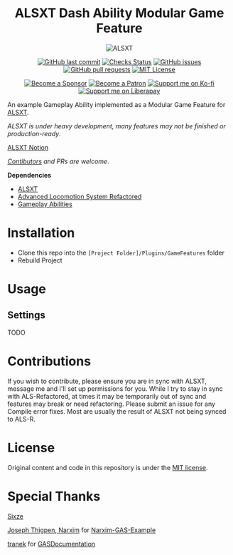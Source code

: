 <h1 align="center">ALSXT Dash Ability Modular Game Feature</h1>

<p align="center">
<img src="ALSXT.png" alt="ALSXT">
</p>

<p align="center">
     <a href="https://github.com/Voidware-Prohibited/ALSXT/commits/master"><img src="https://img.shields.io/github/last-commit/Voidware-Prohibited/ALSXT.svg?logo=github&logoColor=white" alt="GitHub last commit"></a> 
     <a href="https://github.com/Voidware-Prohibited/TargetVector/commits/master"><img src="https://img.shields.io/github/checks-status/Voidware-Prohibited/ALSXT/main?logo=github&logoColor=white" alt="Checks Status"></a> 
     <a href="https://github.com/Voidware-Prohibited/ALSXT/issues"><img src="https://img.shields.io/github/issues-raw/Voidware-Prohibited/ALSXT.svg?logo=github&logoColor=white" alt="GitHub issues"></a> 
     <a href="https://github.com/Voidware-Prohibited/ALSXT/pulls"><img src="https://img.shields.io/github/issues-pr-raw/Voidware-Prohibited/ALSXT.svg?logo=github&logoColor=white" alt="GitHub pull requests"></a> 
     <a href="https://github.com/Voidware-Prohibited/ALSXT/blob/master/LICENSE"><img src="https://img.shields.io/badge/License-MIT-silver.svg?logo=github&logoColor=white" alt="MIT License"></a>
</p>
<p align="center">
     <a href="https://github.com/sponsors/colorindarkness"><img src="https://img.shields.io/github/sponsors/colorindarkness.svg?logo=github&logoColor=white" alt="Become a Sponsor"></a> 
     <a href="https://www.patreon.com/colorindarkness"><img src="https://img.shields.io/endpoint.svg?url=https%3A%2F%2Fshieldsio-patreon.vercel.app%2Fapi%3Fusername%3Dcolorindarkness%26type%3Dpatrons" alt="Become a Patron"></a> 
     <a href="https://ko-fi.com/colorindarkness"><img alt="Support me on Ko-fi" src="https://img.shields.io/badge/support_me_on-Ko--fi-red?link=https%3A%2F%2Fko-fi.com%2Fcolorindarkness"></a> 
     <a href="https://liberapay.com/colorindarkness"><img alt="Support me on Liberapay" src="https://img.shields.io/badge/support_me_on-liberapay-yellow?link=https%3A%2F%2Fliberapay.com%2Fcolorindarkness%2F"></a>
</p>

An example Gameplay Ability implemented as a Modular Game Feature for  [ALSXT](https://github.com/Voidware-Prohibited/ALSXT).

_ALSXT is under heavy development, many features may not be finished or production-ready_.

[ALSXT Notion](https://alsxt.notion.site/2be59e501e7a4bf583437d1636bc7f2f?v=ac361eb5a6a14081892ff9a68e3e7a44)

_[Contibutors](#Contributions) and PRs are welcome_.

**Dependencies**

- [ALSXT](https://github.com/Voidware-Prohibited/ALSXT/)
- [Advanced Locomotion System Refactored](https://github.com/Sixze/ALS-Refactored/)
- [Gameplay Abilities](https://dev.epicgames.com/documentation/en-us/unreal-engine/API/Plugins/GameplayAbilities/)

# Installation

- Clone this repo into the `[Project Folder]/Plugins/GameFeatures` folder
- Rebuild Project

# Usage

## Settings

TODO

# Contributions

If you wish to contribute, please ensure you are in sync with ALSXT, message me and I'll set up permissions for you. While I try to stay in sync with ALS-Refactored, at times it may be temporarily out of sync and features may break or need refactoring.
Please submit an issue for any Compile error fixes. Most are usually the result of ALSXT not being synced to ALS-R.

# License

Original content and code in this repository is under the [MIT license](LICENSE.md). 

# Special Thanks

[Sixze](https://github.com/Sixze)

[Joseph Thigpen, Narxim](https://github.com/Narxim) for [Narxim-GAS-Example](https://github.com/Narxim/Narxim-GAS-Example)

[tranek](https://github.com/tranek) for [GASDocumentation](https://github.com/tranek/GASDocumentation)